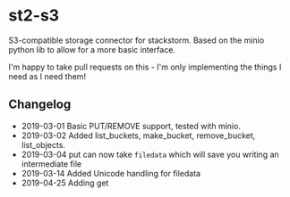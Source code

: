 # st2-s3

S3-compatible storage connector for stackstorm. Based on the minio python lib to allow for a more basic interface.

I'm happy to take pull requests on this - I'm only implementing the things I need as I need them!

## Changelog

* 2019-03-01 Basic PUT/REMOVE support, tested with minio.
* 2019-03-02 Added list_buckets, make_bucket, remove_bucket, list_objects.
* 2019-03-04 put can now take `filedata` which will save you writing an intermediate file
* 2019-03-14 Added Unicode handling for filedata
* 2019-04-25 Adding get

